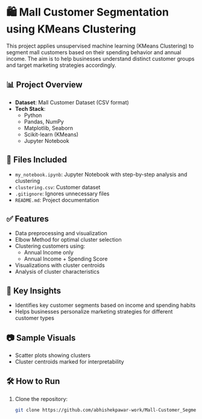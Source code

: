 # 🛍️ Mall Customer Segmentation using KMeans Clustering

This project applies unsupervised machine learning (KMeans Clustering) to segment mall customers based on their spending behavior and annual income. The aim is to help businesses understand distinct customer groups and target marketing strategies accordingly.

## 📊 Project Overview

- **Dataset**: Mall Customer Dataset (CSV format)
- **Tech Stack**:
  - Python
  - Pandas, NumPy
  - Matplotlib, Seaborn
  - Scikit-learn (KMeans)
  - Jupyter Notebook

## 📁 Files Included

- `my_notebook.ipynb`: Jupyter Notebook with step-by-step analysis and clustering
- `clustering.csv`: Customer dataset
- `.gitignore`: Ignores unnecessary files
- `README.md`: Project documentation

## ✅ Features

- Data preprocessing and visualization
- Elbow Method for optimal cluster selection
- Clustering customers using:
  - Annual Income only
  - Annual Income + Spending Score
- Visualizations with cluster centroids
- Analysis of cluster characteristics

## 📌 Key Insights

- Identifies key customer segments based on income and spending habits
- Helps businesses personalize marketing strategies for different customer types

## 📷 Sample Visuals

- Scatter plots showing clusters
- Cluster centroids marked for interpretability

## 🛠️ How to Run

1. Clone the repository:
   ```bash
   git clone https://github.com/abhishekpawar-work/Mall-Customer_Segmentation.git
